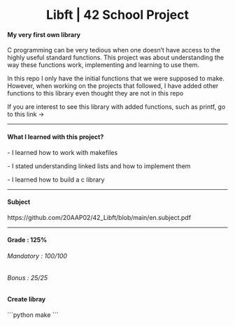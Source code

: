 <h1 align="center"> Libft | 42 School Project </h1>
<h4>My very first own library</h4>
<p>C programming can be very tedious when one doesn’t have access to the highly useful
standard functions. This project was about understanding the way these functions work,
implementing and learning to use them.</p>
<p>In this repo I only have the initial functions that we were supposed to make. However, when working
on the projects that followed, I have added other functions to this library even thought they are not in this repo</p>
<p>If you are interest to see this library with added functions, such as printf, go to this link -> </p>

-----

<h4>What I learned with this project?</h4>
<p>- I learned how to work with makefiles</p>
<p>- I stated understanding linked lists and how to implement them</p>
<p>- I learned how to build a c library</p>

-----

<h4>Subject</h4>
https://github.com/20AAP02/42_Libft/blob/main/en.subject.pdf

-----

<h4>Grade : 125%</h4>
<h6>Mandatory : 100/100</h6>
<h6>Bonus : 25/25</h6>

<h4>Create libray</h4>
```python
make
```
